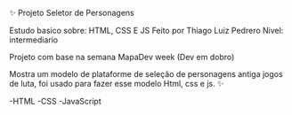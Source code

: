 ✨ Projeto Seletor de Personagens

Estudo basico sobre: HTML, CSS E JS Feito por Thiago Luiz Pedrero Nivel: intermediario

Projeto com base na semana MapaDev week (Dev em dobro)

Mostra um modelo de plataforme de seleção de personagens antiga jogos de luta,
foi usado para fazer esse modelo Html, css e js. ✨

-HTML
-CSS
-JavaScript


